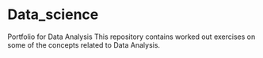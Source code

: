 # Data_science
Portfolio for Data Analysis
This repository contains worked out exercises on some of the concepts
related to Data Analysis.
